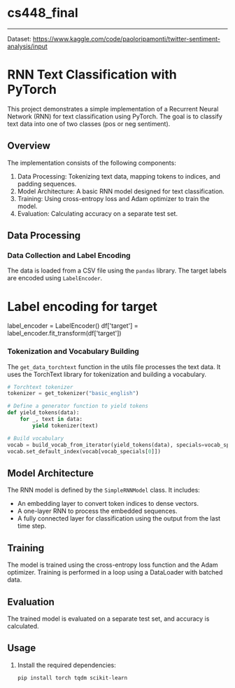 # cs448_final
---

Dataset: https://www.kaggle.com/code/paoloripamonti/twitter-sentiment-analysis/input


# RNN Text Classification with PyTorch

This project demonstrates a simple implementation of a Recurrent Neural Network (RNN) for text classification using PyTorch. The goal is to classify text data into one of two classes (pos or neg sentiment).

## Overview

The implementation consists of the following components:

1. Data Processing: Tokenizing text data, mapping tokens to indices, and padding sequences.
2. Model Architecture: A basic RNN model designed for text classification.
3. Training: Using cross-entropy loss and Adam optimizer to train the model.
4. Evaluation: Calculating accuracy on a separate test set.

## Data Processing

### Data Collection and Label Encoding

The data is loaded from a CSV file using the `pandas` library. The target labels are encoded using `LabelEncoder`.


# Label encoding for target
label_encoder = LabelEncoder() 
df['target'] = label_encoder.fit_transform(df['target'])


### Tokenization and Vocabulary Building

The `get_data_torchtext` function in the utils file processes the text data. It uses the TorchText library for tokenization and building a vocabulary.

```python
# Torchtext tokenizer
tokenizer = get_tokenizer("basic_english")

# Define a generator function to yield tokens
def yield_tokens(data):
    for _, text in data:
        yield tokenizer(text)

# Build vocabulary
vocab = build_vocab_from_iterator(yield_tokens(data), specials=vocab_specials)
vocab.set_default_index(vocab[vocab_specials[0]])
```

## Model Architecture

The RNN model is defined by the `SimpleRNNModel` class. It includes:
- An embedding layer to convert token indices to dense vectors.
- A one-layer RNN to process the embedded sequences.
- A fully connected layer for classification using the output from the last time step.

## Training

The model is trained using the cross-entropy loss function and the Adam optimizer. Training is performed in a loop using a DataLoader with batched data.

## Evaluation

The trained model is evaluated on a separate test set, and accuracy is calculated.

## Usage

1. Install the required dependencies:

   ```bash
   pip install torch tqdm scikit-learn
   ```